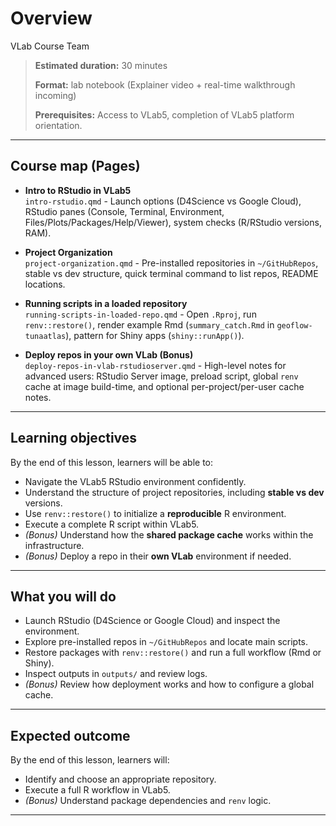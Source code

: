 Overview
================
VLab Course Team

> **Estimated duration:** 30 minutes
>
> **Format:** lab notebook (Explainer video + real-time walkthrough
> incoming)
>
> **Prerequisites:** Access to VLab5, completion of VLab5 platform
> orientation.

------------------------------------------------------------------------

## Course map (Pages)

- **Intro to RStudio in VLab5**  
  `intro-rstudio.qmd` - Launch options (D4Science vs Google Cloud),
  RStudio panes (Console, Terminal, Environment,
  Files/Plots/Packages/Help/Viewer), system checks (R/RStudio versions,
  RAM).

- **Project Organization**  
  `project-organization.qmd` - Pre-installed repositories in
  `~/GitHubRepos`, stable vs dev structure, quick terminal command to
  list repos, README locations.

- **Running scripts in a loaded repository**  
  `running-scripts-in-loaded-repo.qmd` - Open `.Rproj`, run
  `renv::restore()`, render example Rmd (`summary_catch.Rmd` in
  `geoflow-tunaatlas`), pattern for Shiny apps (`shiny::runApp()`).

- **Deploy repos in your own VLab (Bonus)**  
  `deploy-repos-in-vlab-rstudioserver.qmd` - High-level notes for
  advanced users: RStudio Server image, preload script, global `renv`
  cache at image build-time, and optional per-project/per-user cache
  notes.

------------------------------------------------------------------------

## Learning objectives

By the end of this lesson, learners will be able to:

- Navigate the VLab5 RStudio environment confidently.
- Understand the structure of project repositories, including **stable
  vs dev** versions.
- Use `renv::restore()` to initialize a **reproducible** R environment.
- Execute a complete R script within VLab5.
- *(Bonus)* Understand how the **shared package cache** works within the
  infrastructure.
- *(Bonus)* Deploy a repo in their **own VLab** environment if needed.

------------------------------------------------------------------------

## What you will do

- Launch RStudio (D4Science or Google Cloud) and inspect the
  environment.
- Explore pre-installed repos in `~/GitHubRepos` and locate main
  scripts.
- Restore packages with `renv::restore()` and run a full workflow (Rmd
  or Shiny).
- Inspect outputs in `outputs/` and review logs.
- *(Bonus)* Review how deployment works and how to configure a global
  cache.

------------------------------------------------------------------------

## Expected outcome

By the end of this lesson, learners will:

- Identify and choose an appropriate repository.
- Execute a full R workflow in VLab5.
- *(Bonus)* Understand package dependencies and `renv` logic.

------------------------------------------------------------------------
